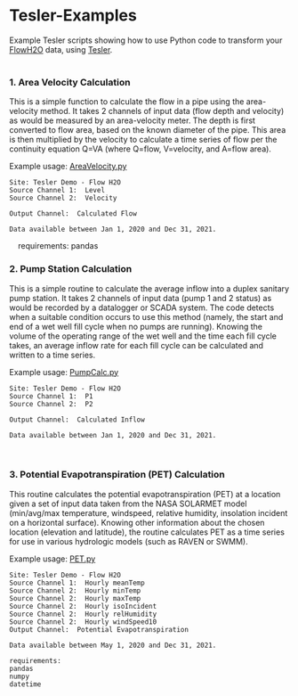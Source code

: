 # Tesler-Examples
Example Tesler scripts showing how to use Python code to transform your [FlowH2O](https://app.flowh2o.org) data, using [Tesler](https://app.flowh2o.org/network/tesler).
&nbsp;  
&nbsp;  

### 1. Area Velocity Calculation

This is a simple function to calculate the flow in a pipe using the area-velocity method.  It takes 2 channels of input data (flow depth and velocity) as would be measured by an area-velocity meter.  The depth is first converted to flow area, based on the known diameter of the pipe.  This area is then multiplied by the velocity to calculate a time series of flow per the continuity equation Q=VA (where Q=flow, V=velocity, and A=flow area).

Example usage: [AreaVelocity.py](1-AreaVelocityCalculation/AreaVelocity.py)

    Site: Tesler Demo - Flow H2O
    Source Channel 1:  Level
    Source Channel 2:  Velocity
    
    Output Channel:  Calculated Flow

    Data available between Jan 1, 2020 and Dec 31, 2021.
&nbsp;
&nbsp;
    requirements:
    pandas

### 2. Pump Station Calculation

This is a simple routine to calculate the average inflow into a duplex sanitary pump station.  It takes 2 channels of input data (pump 1 and 2 status) as would be recorded by a datalogger or SCADA system.  The code detects when a suitable condition occurs to use this method (namely, the start and end of a wet well fill cycle when no pumps are running).  Knowing the volume of the operating range of the wet well and the time each fill cycle takes,  an average inflow rate for each fill cycle can be calculated and written to a time series.

Example usage: [PumpCalc.py](2-PumpStationCalculation/PumpCalc.py)

    Site: Tesler Demo - Flow H2O
    Source Channel 1:  P1
    Source Channel 2:  P2
    
    Output Channel:  Calculated Inflow

    Data available between Jan 1, 2020 and Dec 31, 2021.
&nbsp;
&nbsp;  

### 3. Potential Evapotranspiration (PET) Calculation

This routine calculates the potential evapotranspiration (PET) at a location given a set of input data taken from the NASA SOLARMET model (min/avg/max temperature, windspeed, relative humidity, insolation incident on a horizontal surface).  Knowing other information about the chosen location (elevation and latitude), the routine calculates PET as a time series for use in various hydrologic models (such as RAVEN or SWMM).

Example usage: [PET.py](3-PotentialEvapotranspiration/PET.py)

    Site: Tesler Demo - Flow H2O
    Source Channel 1:  Hourly meanTemp
    Source Channel 2:  Hourly minTemp
    Source Channel 2:  Hourly maxTemp
    Source Channel 2:  Hourly isoIncident
    Source Channel 2:  Hourly relHumidity
    Source Channel 2:  Hourly windSpeed10    
    Output Channel:  Potential Evapotranspiration

    Data available between May 1, 2020 and Dec 31, 2021.

    requirements: 
    pandas
    numpy
    datetime
&nbsp;
&nbsp;